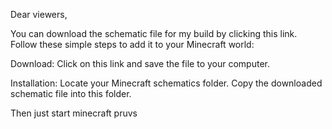 Dear viewers,

You can download the schematic file for my build by clicking this link. Follow these simple steps to add it to your Minecraft world:

Download:
Click on this link and save the file to your computer.

Installation:
Locate your Minecraft schematics folder.
Copy the downloaded schematic file into this folder.

Then just start minecraft pruvs
